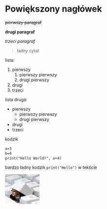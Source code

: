 # Powiększony nagłówek

~~pierwszy paragraf~~

**drugi paragraf**

*trzeci paragraf*

>ładny cytat

lista:

1. pierwszy
    1. pierwszy pierwszy
    2. drugi pierwszy
2. drugi
3. trzeci

lista druga: 

- pierwszy
    - pierwszy pierwszy
    - drugi pierwszy
- drugi
- trzeci

kodzik 
```
a=3
b=4
print("Hello World!", a+4)
```
bardzo ładny kodzik `print("Hello")` w tekście

![informatyk](kbd.jpg)